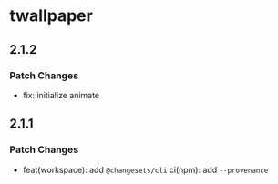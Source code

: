 # twallpaper

## 2.1.2

### Patch Changes

- fix: initialize animate

## 2.1.1

### Patch Changes

- feat(workspace): add `@changesets/cli`
  ci(npm): add `--provenance`
